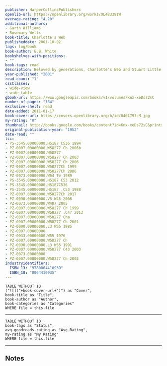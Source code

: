 ```yaml
---
publisher: HarperCollinsPublishers
openlib-url: https://openlibrary.org/works/OL483391W
average-rating: "4.20"
additional-authors:
- Garth Williams
- Rosemary Wells
book-title: Charlotte's Web
publisheddate: 2001-10-02
tags: log/book
book-author: E.B. White
bookshelves-with-positions:
- ""
book-tags: read
description: Beloved by generations, Charlotte's Web and Stuart Little are two of the most cherished stories of all time. Now, for the first time ever, these treasured classics are available in lavish new collectors' editions. In addition to a larger trim size, the original black-and-white art by Garth Williams has been lovingly colorized by renowned illustrator Rosemary Wells, adding another dimension to these two perfect books for young and old alike.
year-published: "2001"
read-count: "1"
cssClasses:
- wide-view
- wide-table
gbook-url: https://www.googleapis.com/books/v1/volumes/Knx-xeDs72sC
number-of-pages: "184"
exclusive-shelf: read
date-added: 2011-01-17
book-cover-url: https://covers.openlibrary.org/b/id/8461797-M.jpg
my-rating: "0"
thumbnail: http://books.google.com/books/content?id=Knx-xeDs72sC&printsec=frontcover&img=1&zoom=1&edge=curl&source=gbs_api
original-publication-year: "1952"
date-read: ""
lcc:
- PS-3545.00000000.H5187 C536 1994
- PZ-0007.00000000.W58277 Ch 2006b
- PZ-0007.00000000.W58277
- PZ-0007.00000000.W58277 Ch 2003
- PZ-0007.00000000.W58277 Ch 2006
- PZ-0007.00000000.W58277Ch 1999
- PZ-0007.00000000.W58277Ch 2006
- PZ-0073.00000000.W54 Te 1989
- PS-3545.00000000.H5187 C53 2012
- PS-3545.00000000.H5187C536
- PS-3545.00000000.H5187 .C53 1988
- PZ-0007.00000000.W58277Ch 2017
- PZ-0090.00000000.V5 W45 2008
- PZ-0073.00000000.W487 2005
- PZ-0007.00000000.W58277 Ch 1999
- PZ-0007.00000000.W58277 .C47 2013
- PZ-0007.00000000.W58277 Cha
- PZ-0007.00000000.W58277 Ch 2001
- PZ-0090.00000000.L3 W55 1985
- PZ-0007.00000000
- PZ-0033.00000000.W55 1976
- PZ-0007.00000000.W58277 Ch
- PZ-0090.00000000.L3 W55 1991
- PZ-0007.00000000.W58277 C43 2003
- PZ-0073.00000000
- PZ-0007.00000000.W58277 Ch 2002
industryidentifiers:
  ISBN_13: "9780064410939"
  ISBN_10: "0064410935"
---
```


```dataview
TABLE WITHOUT ID
("![]("+book-cover-url+")") as "Cover",
book-title as "Title",
book-author as "Author",
book-categories as "Categories"
WHERE file = this.file
```
---
```dataview
TABLE WITHOUT ID
book-tags as "Status",
avg-goodreads-rating as "Avg Rating",
my-rating as "My Rating"
WHERE file = this.file
```
---
## Notes


